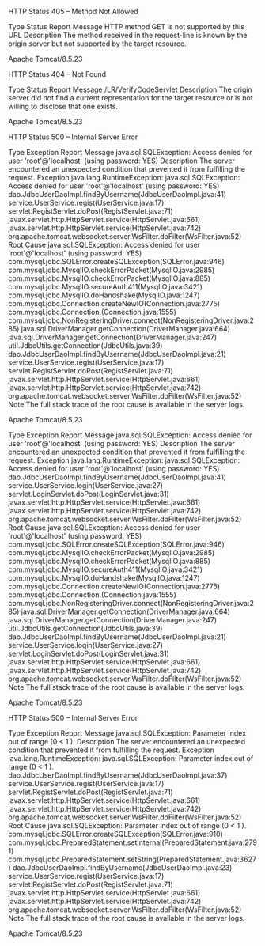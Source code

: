 HTTP Status 405 – Method Not Allowed

Type Status Report
Message HTTP method GET is not supported by this URL
Description The method received in the request-line is known by the origin server but not supported by the target resource.

Apache Tomcat/8.5.23





HTTP Status 404 – Not Found

Type Status Report
Message /LR/VerifyCodeServlet
Description The origin server did not find a current representation for the target resource or is not willing to disclose that one exists.

Apache Tomcat/8.5.23






HTTP Status 500 – Internal Server Error

Type Exception Report
Message java.sql.SQLException: Access denied for user 'root'@'localhost' (using password: YES)
Description The server encountered an unexpected condition that prevented it from fulfilling the request.
Exception
java.lang.RuntimeException: java.sql.SQLException: Access denied for user 'root'@'localhost' (using password: YES)
	dao.JdbcUserDaoImpl.findByUsername(JdbcUserDaoImpl.java:41)
	service.UserService.regist(UserService.java:17)
	servlet.RegistServlet.doPost(RegistServlet.java:71)
	javax.servlet.http.HttpServlet.service(HttpServlet.java:661)
	javax.servlet.http.HttpServlet.service(HttpServlet.java:742)
	org.apache.tomcat.websocket.server.WsFilter.doFilter(WsFilter.java:52)
Root Cause
java.sql.SQLException: Access denied for user 'root'@'localhost' (using password: YES)
	com.mysql.jdbc.SQLError.createSQLException(SQLError.java:946)
	com.mysql.jdbc.MysqlIO.checkErrorPacket(MysqlIO.java:2985)
	com.mysql.jdbc.MysqlIO.checkErrorPacket(MysqlIO.java:885)
	com.mysql.jdbc.MysqlIO.secureAuth411(MysqlIO.java:3421)
	com.mysql.jdbc.MysqlIO.doHandshake(MysqlIO.java:1247)
	com.mysql.jdbc.Connection.createNewIO(Connection.java:2775)
	com.mysql.jdbc.Connection.<init>(Connection.java:1555)
	com.mysql.jdbc.NonRegisteringDriver.connect(NonRegisteringDriver.java:285)
	java.sql.DriverManager.getConnection(DriverManager.java:664)
	java.sql.DriverManager.getConnection(DriverManager.java:247)
	util.JdbcUtils.getConnection(JdbcUtils.java:39)
	dao.JdbcUserDaoImpl.findByUsername(JdbcUserDaoImpl.java:21)
	service.UserService.regist(UserService.java:17)
	servlet.RegistServlet.doPost(RegistServlet.java:71)
	javax.servlet.http.HttpServlet.service(HttpServlet.java:661)
	javax.servlet.http.HttpServlet.service(HttpServlet.java:742)
	org.apache.tomcat.websocket.server.WsFilter.doFilter(WsFilter.java:52)
Note The full stack trace of the root cause is available in the server logs.

Apache Tomcat/8.5.23












Type Exception Report
Message java.sql.SQLException: Access denied for user 'root'@'localhost' (using password: YES)
Description The server encountered an unexpected condition that prevented it from fulfilling the request.
Exception
java.lang.RuntimeException: java.sql.SQLException: Access denied for user 'root'@'localhost' (using password: YES)
	dao.JdbcUserDaoImpl.findByUsername(JdbcUserDaoImpl.java:41)
	service.UserService.login(UserService.java:27)
	servlet.LoginServlet.doPost(LoginServlet.java:31)
	javax.servlet.http.HttpServlet.service(HttpServlet.java:661)
	javax.servlet.http.HttpServlet.service(HttpServlet.java:742)
	org.apache.tomcat.websocket.server.WsFilter.doFilter(WsFilter.java:52)
Root Cause
java.sql.SQLException: Access denied for user 'root'@'localhost' (using password: YES)
	com.mysql.jdbc.SQLError.createSQLException(SQLError.java:946)
	com.mysql.jdbc.MysqlIO.checkErrorPacket(MysqlIO.java:2985)
	com.mysql.jdbc.MysqlIO.checkErrorPacket(MysqlIO.java:885)
	com.mysql.jdbc.MysqlIO.secureAuth411(MysqlIO.java:3421)
	com.mysql.jdbc.MysqlIO.doHandshake(MysqlIO.java:1247)
	com.mysql.jdbc.Connection.createNewIO(Connection.java:2775)
	com.mysql.jdbc.Connection.<init>(Connection.java:1555)
	com.mysql.jdbc.NonRegisteringDriver.connect(NonRegisteringDriver.java:285)
	java.sql.DriverManager.getConnection(DriverManager.java:664)
	java.sql.DriverManager.getConnection(DriverManager.java:247)
	util.JdbcUtils.getConnection(JdbcUtils.java:39)
	dao.JdbcUserDaoImpl.findByUsername(JdbcUserDaoImpl.java:21)
	service.UserService.login(UserService.java:27)
	servlet.LoginServlet.doPost(LoginServlet.java:31)
	javax.servlet.http.HttpServlet.service(HttpServlet.java:661)
	javax.servlet.http.HttpServlet.service(HttpServlet.java:742)
	org.apache.tomcat.websocket.server.WsFilter.doFilter(WsFilter.java:52)
Note The full stack trace of the root cause is available in the server logs.

Apache Tomcat/8.5.23





HTTP Status 500 – Internal Server Error

Type Exception Report
Message java.sql.SQLException: Parameter index out of range (0 < 1 ).
Description The server encountered an unexpected condition that prevented it from fulfilling the request.
Exception
java.lang.RuntimeException: java.sql.SQLException: Parameter index out of range (0 < 1 ).
	dao.JdbcUserDaoImpl.findByUsername(JdbcUserDaoImpl.java:37)
	service.UserService.regist(UserService.java:17)
	servlet.RegistServlet.doPost(RegistServlet.java:71)
	javax.servlet.http.HttpServlet.service(HttpServlet.java:661)
	javax.servlet.http.HttpServlet.service(HttpServlet.java:742)
	org.apache.tomcat.websocket.server.WsFilter.doFilter(WsFilter.java:52)
Root Cause
java.sql.SQLException: Parameter index out of range (0 < 1 ).
	com.mysql.jdbc.SQLError.createSQLException(SQLError.java:910)
	com.mysql.jdbc.PreparedStatement.setInternal(PreparedStatement.java:2791)
	com.mysql.jdbc.PreparedStatement.setString(PreparedStatement.java:3627)
	dao.JdbcUserDaoImpl.findByUsername(JdbcUserDaoImpl.java:23)
	service.UserService.regist(UserService.java:17)
	servlet.RegistServlet.doPost(RegistServlet.java:71)
	javax.servlet.http.HttpServlet.service(HttpServlet.java:661)
	javax.servlet.http.HttpServlet.service(HttpServlet.java:742)
	org.apache.tomcat.websocket.server.WsFilter.doFilter(WsFilter.java:52)
Note The full stack trace of the root cause is available in the server logs.

Apache Tomcat/8.5.23

